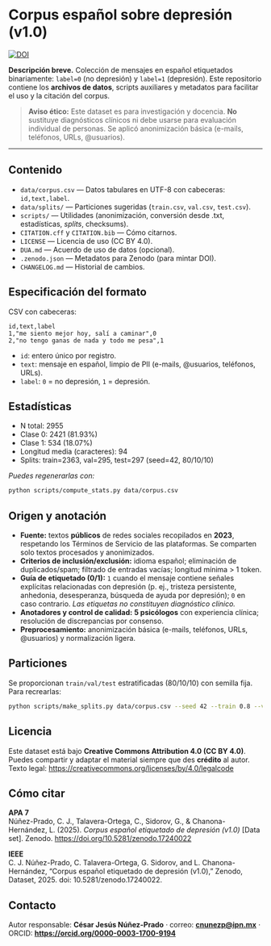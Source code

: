 # Corpus español sobre depresión (v1.0)
[![DOI](https://zenodo.org/badge/DOI/10.5281/zenodo.17240022.svg)](https://doi.org/10.5281/zenodo.17240022)


**Descripción breve.** Colección de mensajes en español etiquetados binariamente: `label=0` (no depresión) y `label=1` (depresión). Este repositorio contiene los **archivos de datos**, scripts auxiliares y metadatos para facilitar el uso y la citación del corpus.

>  **Aviso ético:** Este dataset es para investigación y docencia. **No** sustituye diagnósticos clínicos ni debe usarse para evaluación individual de personas. Se aplicó anonimización básica (e-mails, teléfonos, URLs, @usuarios).

---

## Contenido
- `data/corpus.csv` — Datos tabulares en UTF-8 con cabeceras: `id,text,label`.
- `data/splits/` — Particiones sugeridas (`train.csv`, `val.csv`, `test.csv`).
- `scripts/` — Utilidades (anonimización, conversión desde .txt, estadísticas, *splits*, checksums).
- `CITATION.cff` y `CITATION.bib` — Cómo citarnos.
- `LICENSE` — Licencia de uso (CC BY 4.0).
- `DUA.md` — Acuerdo de uso de datos (opcional).
- `.zenodo.json` — Metadatos para Zenodo (para mintar DOI).
- `CHANGELOG.md` — Historial de cambios.

## Especificación del formato
CSV con cabeceras:
```csv
id,text,label
1,"me siento mejor hoy, salí a caminar",0
2,"no tengo ganas de nada y todo me pesa",1
```
- `id`: entero único por registro.  
- `text`: mensaje en español, limpio de PII (e-mails, @usuarios, teléfonos, URLs).  
- `label`: `0` = no depresión, `1` = depresión.

## Estadísticas
- N total: 2955
- Clase 0: 2421 (81.93%)
- Clase 1: 534 (18.07%)
- Longitud media (caracteres): 94
- Splits: train=2363, val=295, test=297 (seed=42, 80/10/10)

_Puedes regenerarlas con:_
```bash
python scripts/compute_stats.py data/corpus.csv
```

## Origen y anotación
- **Fuente:** textos **públicos** de redes sociales recopilados en **2023**, respetando los Términos de Servicio de las plataformas. Se comparten solo textos procesados y anonimizados.  
- **Criterios de inclusión/exclusión:** idioma español; eliminación de duplicados/spam; filtrado de entradas vacías; longitud mínima > 1 token.  
- **Guía de etiquetado (0/1):** `1` cuando el mensaje contiene señales explícitas relacionadas con depresión (p. ej., tristeza persistente, anhedonia, desesperanza, búsqueda de ayuda por depresión); `0` en caso contrario. _Las etiquetas no constituyen diagnóstico clínico._  
- **Anotadores y control de calidad:** **5 psicólogos** con experiencia clínica; resolución de discrepancias por consenso.  
- **Preprocesamiento:** anonimización básica (e-mails, teléfonos, URLs, @usuarios) y normalización ligera.

## Particiones
Se proporcionan `train/val/test` estratificadas (80/10/10) con semilla fija. Para recrearlas:
```bash
python scripts/make_splits.py data/corpus.csv --seed 42 --train 0.8 --val 0.1 --test 0.1 --outdir data/splits
```

## Licencia
Este dataset está bajo **Creative Commons Attribution 4.0 (CC BY 4.0)**. Puedes compartir y adaptar el material siempre que des **crédito** al autor. Texto legal: https://creativecommons.org/licenses/by/4.0/legalcode

## Cómo citar

**APA 7**  
Núñez-Prado, C. J., Talavera-Ortega, C., Sidorov, G., & Chanona-Hernández, L. (2025). *Corpus español etiquetado de depresión (v1.0)* [Data set]. Zenodo. https://doi.org/10.5281/zenodo.17240022

**IEEE**  
C. J. Núñez-Prado, C. Talavera-Ortega, G. Sidorov, and L. Chanona-Hernández, “Corpus español etiquetado de depresión (v1.0),” Zenodo, Dataset, 2025. doi: 10.5281/zenodo.17240022.

## Contacto
Autor responsable: **César Jesús Núñez-Prado** · correo: **cnunezp@ipn.mx** · ORCID: **https://orcid.org/0000-0003-1700-9194**
